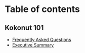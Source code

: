 # Table of contents

## Kokonut 101

* [Frequently Asked Questions](README.md)
* [Executive Summary](kokonut-101/executive-summary.md)
